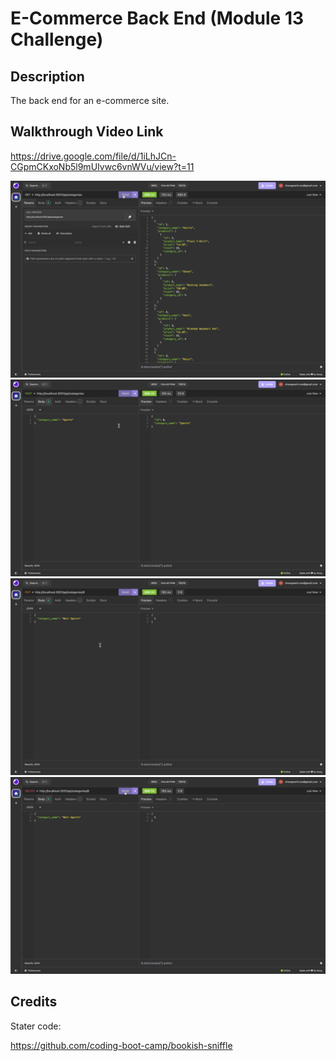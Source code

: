 # E-Commerce Back End (Module 13 Challenge)

## Description
The back end for an e-commerce site.

## Walkthrough Video Link
https://drive.google.com/file/d/1iLhJCn-CGpmCKxoNb5l9mUIvwc6vnWVu/view?t=11

![Screenshot of get categories](./images/get-categories.png)
![Screenshot of post categories](./images/post-categories.png)
![Screenshot of put categories](./images/put-categories.png)
![Screenshot of delete categories](./images/delete-categories.png)

## Credits
Stater code: 

https://github.com/coding-boot-camp/bookish-sniffle